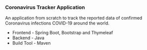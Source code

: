 ### Coronavirus Tracker Application
An application from scratch to track the reported data of confirmed Coronavirus infections COVID-19 around the world.

* Frontend - Spring Boot, Bootstrap and Thymeleaf <br/>
* Backend - Java <br/>
* Build Tool - Maven <br/>
